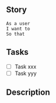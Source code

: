 ## Story
```
As a user
I want to 
So that
```

## Tasks
- [ ] Task xxx
- [ ] Task yyy

## Description